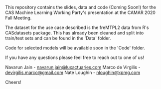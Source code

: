 This repository contains the slides, data and code (Coming Soon!) for the CAS Machine Learning Working Party's presentation at the CAMAR 2020 Fall Meeting. 

The dataset for the use case described is the freMTPL2 data from R's CASdatasets package. This has already been cleaned and split into train/test sets and can be found in the 'Data' folder.

Code for selected models will be available soon in the 'Code' folder.

If you have any questions please feel free to reach out to one of us!

Navarun Jain - navarun.jain@luxactuaries.com
Marco de Virgilis - devirgilis.marco@gmail.com
Nate Loughin - nloughin@kpmg.com

Cheers!

